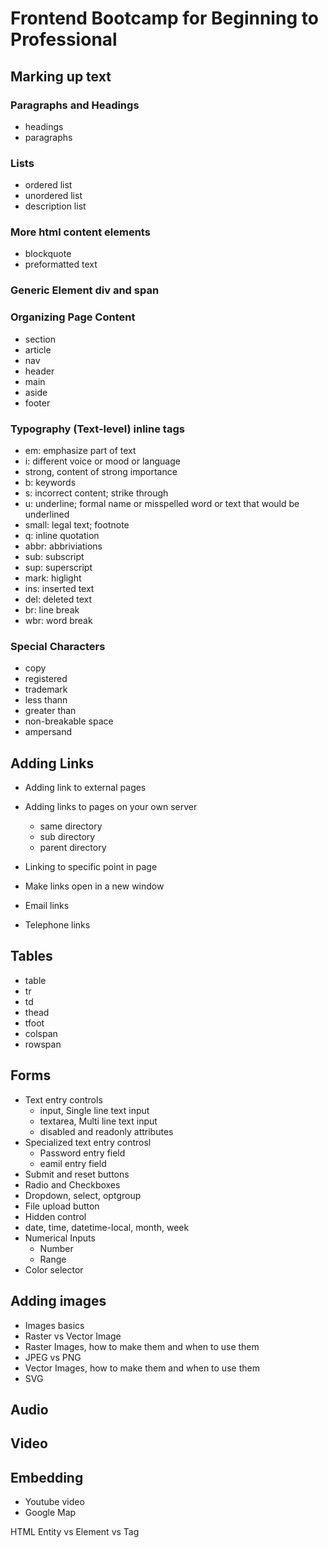 # Frontend Bootcamp for Beginning to Professional

## Marking up text

### Paragraphs and Headings

- headings
- paragraphs

### Lists

- ordered list
- unordered list
- description list

### More html content elements

- blockquote
- preformatted text

### Generic Element div and span

### Organizing Page Content

- section
- article
- nav
- header
- main
- aside
- footer

### Typography (Text-level) inline tags

- em: emphasize part of text
- i: different voice or mood or language
- strong, content of strong importance
- b: keywords
- s: incorrect content; strike through
- u: underline; formal name or misspelled word or text that would be underlined
- small: legal text; footnote
- q: inline quotation
- abbr: abbriviations
- sub: subscript
- sup: superscript
- mark: higlight
- ins: inserted text
- del: deleted text
- br: line break
- wbr: word break

### Special Characters

- copy
- registered
- trademark
- less thann
- greater than
- non-breakable space
- ampersand

## Adding Links

- Adding link to external pages
- Adding links to pages on your own server

  - same directory
  - sub directory
  - parent directory

- Linking to specific point in page
- Make links open in a new window
- Email links
- Telephone links

## Tables

- table
- tr
- td
- thead
- tfoot
- colspan
- rowspan

## Forms

- Text entry controls
  - input, Single line text input
  - textarea, Multi line text input
  - disabled and readonly attributes
- Specialized text entry controsl
  - Password entry field
  - eamil entry field
- Submit and reset buttons
- Radio and Checkboxes
- Dropdown, select, optgroup
- File upload button
- Hidden control
- date, time, datetime-local, month, week
- Numerical Inputs
  - Number
  - Range
- Color selector

## Adding images

- Images basics
- Raster vs Vector Image
- Raster Images, how to make them and when to use them
- JPEG vs PNG
- Vector Images, how to make them and when to use them 
- SVG

## Audio

## Video

## Embedding

- Youtube video
- Google Map


HTML Entity vs Element vs Tag

